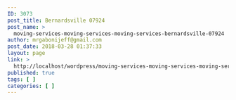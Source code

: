 ```yaml
---
ID: 3073
post_title: Bernardsville 07924
post_name: >
  moving-services-moving-services-moving-services-bernardsville-07924
author: mrgabonijeff@gmail.com
post_date: 2018-03-28 01:37:33
layout: page
link: >
  http://localhost/wordpress/moving-services-moving-services-moving-services-bernardsville-07924/
published: true
tags: [ ]
categories: [ ]
---
```

